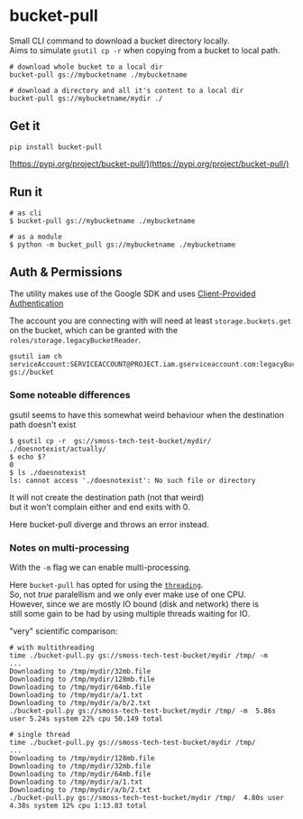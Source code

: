 # bucket-pull

Small CLI command to download a bucket directory locally.  
Aims to simulate `gsutil cp -r` when copying from a bucket to local path.

```
# download whole bucket to a local dir
bucket-pull gs://mybucketname ./mybucketname

# download a directory and all it's content to a local dir
bucket-pull gs://mybucketname/mydir ./

```

## Get it

```
pip install bucket-pull
```
[https://pypi.org/project/bucket-pull/](https://pypi.org/project/bucket-pull/)

## Run it

```
# as cli 
$ bucket-pull gs://mybucketname ./mybucketname

# as a module
$ python -m bucket_pull gs://mybucketname ./mybucketname 

```

## Auth & Permissions

The utility makes use of the Google SDK and uses [Client-Provided Authentication](https://googleapis.dev/python/google-api-core/latest/auth.html#client-provided-authentication) 

The account you are connecting with will need at least `storage.buckets.get` on the bucket, which can be granted with the `roles/storage.legacyBucketReader`. 

```
gsutil iam ch serviceAccount:SERVICEACCOUNT@PROJECT.iam.gserviceaccount.com:legacyBucketReader  gs://bucket
```


### Some noteable differences 

gsutil seems to have this somewhat weird behaviour when the destination path doesn't exist

```
$ gsutil cp -r  gs://smoss-tech-test-bucket/mydir/ ./doesnotexist/actually/
$ echo $?
0
$ ls ./doesnotexist
ls: cannot access './doesnotexist': No such file or directory
```

It will not create the destination path (not that weird)  
but it won't complain either and end exits with 0.

Here bucket-pull diverge and throws an error instead. 

### Notes on multi-processing

With the `-m` flag we can enable multi-processing.  

Here `bucket-pull` has opted for using the [`threading`](https://docs.python.org/3/library/threading.html#module-threading).  
So, not _true_ paralellism and we only ever make use of one CPU.  
However, since we are mostly IO bound (disk and network) there is  
still some gain to be had by using multiple threads waiting for IO.  

"very" scientific comparison:
```
# with multithreading
time ./bucket-pull.py gs://smoss-tech-test-bucket/mydir /tmp/ -m
...
Downloading to /tmp/mydir/32mb.file
Downloading to /tmp/mydir/128mb.file
Downloading to /tmp/mydir/64mb.file
Downloading to /tmp/mydir/a/1.txt
Downloading to /tmp/mydir/a/b/2.txt
./bucket-pull.py gs://smoss-tech-test-bucket/mydir /tmp/ -m  5.86s user 5.24s system 22% cpu 50.149 total

# single thread
time ./bucket-pull.py gs://smoss-tech-test-bucket/mydir /tmp/ 
...
Downloading to /tmp/mydir/128mb.file
Downloading to /tmp/mydir/32mb.file
Downloading to /tmp/mydir/64mb.file
Downloading to /tmp/mydir/a/1.txt
Downloading to /tmp/mydir/a/b/2.txt
./bucket-pull.py gs://smoss-tech-test-bucket/mydir /tmp/  4.80s user 4.38s system 12% cpu 1:13.83 total
```